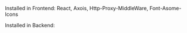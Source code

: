 Installed in Frontend:
React,
Axois,
Http-Proxy-MiddleWare,
Font-Asome-Icons

Installed in Backend:
